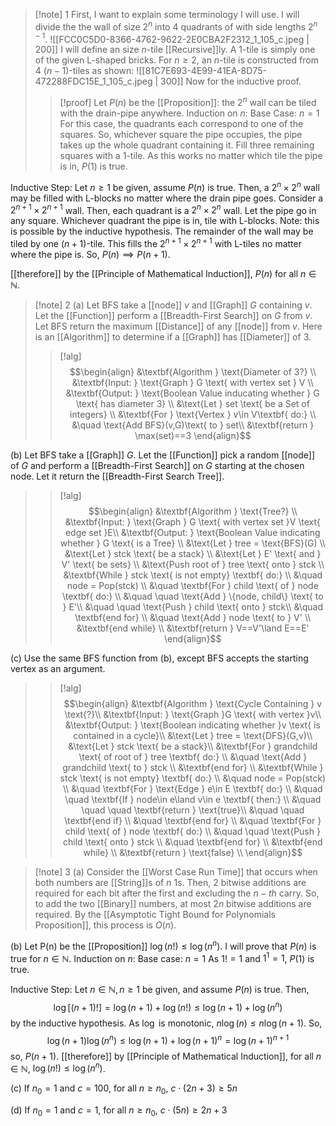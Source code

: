 
>[!note] 1
First, I want to explain some terminology I will use. I will divide the the wall of size $2^{n}$ into $4$ quadrants of with side lengths $2^{n-1}$.
![[FCC0C5D0-8366-4762-9622-2E0CBA2F2312_1_105_c.jpeg | 200]]
I will define an size $n$-tile [[Recursive]]ly. A $1$-tile is simply one of the given L-shaped bricks. For $n≥2$, an $n$-tile is constructed from $4$ $(n-1)$-tiles as shown:
![[81C7E693-4E99-41EA-8D75-472288FDC15E_1_105_c.jpeg | 300]]
Now for the inductive proof.
>
>>[!proof]
Let $P(n)$ be the [[Proposition]]: the $2^{n}$ wall can be tiled with the drain-pipe anywhere.
>>Induction on $n$:
Base Case: $n=1$
For this case, the quadrants each correspond to one of the squares. So, whichever square the pipe occupies, the pipe takes up the whole quadrant containing it. Fill three remaining squares with a $1$-tile. As this works no matter which tile the pipe is in, $P(1)$ is true.
>>
Inductive Step: Let $n≥1$ be given, assume $P(n)$ is true.
Then, a $2^{n}\times 2^{n}$ wall may be filled with L-blocks no matter where the drain pipe goes. Consider a $2^{n+1}\times2^{n+1}$ wall. Then, each quadrant is a $2^{n}\times2^{n}$ wall. Let the pipe go in any square. Whichever quadrant the pipe is in, tile with L-blocks. Note: this is possible by the inductive hypothesis. The remainder of the wall may be tiled by one $(n+1)$-tile. This fills the $2^{n+1}\times2^{n+1}$ with L-tiles no matter where the pipe is. So, $P(n)\implies P(n+1)$.
>>
[[therefore]] by the [[Principle of Mathematical Induction]], $P(n)$ for all $n\in \mathbb{N}$.

>[!note] 2
(a) Let $\text{BFS}$ take a [[node]] $v$ and [[Graph]] $G$ containing $v$. Let the [[Function]] perform a [[Breadth-First Search]] on $G$ from $v$. Let $\text{BFS}$ return the maximum [[Distance]] of any [[node]] from $v$. Here is an [[Algorithm]] to determine if a [[Graph]] has [[Diameter]] of 3.
>>[!alg]
>>$$\begin{align}
&\textbf{Algorithm } \text{Diameter of 3?} \\
&\textbf{Input: } \text{Graph } G \text{ with vertex set } V \\
&\textbf{Output: } \text{Boolean Value inducating whether } G \text{ has diameter 3} \\
&\text{Let } set \text{ be a Set of integers}  \\
&\textbf{For } \text{Vertex } v\in V\textbf{ do:} \\
&\quad \text{Add BFS}(v,G)\text{ to } set\\
&\textbf{return } \max(set)==3
\end{align}$$
>
(b) Let $\text{BFS}$ take a [[Graph]] $G$. Let the [[Function]] pick a random [[node]] of $G$ and perform a [[Breadth-First Search]] on $G$ starting at the chosen node. Let it return the [[Breadth-First Search Tree]].
>>[!alg]
>>$$\begin{align}
&\textbf{Algorithm } \text{Tree?} \\
&\textbf{Input: } \text{Graph } G \text{ with vertex set }V \text{ edge set }E\\
&\textbf{Output: } \text{Boolean Value indicating whether } G \text{ is a Tree} \\
&\text{Let } tree = \text{BFS}(G) \\
&\text{Let } stck \text{ be a stack} \\
&\text{Let } E' \text{ and } V' \text{ be sets} \\
&\text{Push root of } tree \text{ onto } stck \\ 
&\textbf{While } stck \text{ is not empty} \textbf{ do:} \\
&\quad node = Pop(stck) \\
&\quad \textbf{For } child \text{ of } node \textbf{ do:} \\
&\quad \quad \text{Add } \{node, child\} \text{ to } E'\\
&\quad \quad \text{Push } child \text{ onto } stck\\
&\quad \textbf{end for} \\
&\quad \text{Add } node \text{ to } V' \\
&\textbf{end while} \\
&\textbf{return } V==V'\land E==E'
\end{align}$$
>
(c) Use the same $\text{BFS}$ function from (b), except $\text{BFS}$ accepts the starting vertex as an argument.
>>[!alg]
>>$$\begin{align}
&\textbf{Algorithm } \text{Cycle Containing } v \text{?}\\
&\textbf{Input: } \text{Graph }G \text{ with vertex }v\\
&\textbf{Output: } \text{Boolean indicating whether }v \text{ is contained in a cycle}\\
&\text{Let } tree = \text{DFS}(G,v)\\
&\text{Let } stck \text{ be a stack}\\
&\textbf{For } grandchild \text{ of root of } tree \textbf{ do:} \\
&\quad \text{Add } grandchild \text{ to } stck \\
&\textbf{end for} \\
&\textbf{While } stck \text{ is not empty} \textbf{ do:} \\
&\quad node = Pop(stck) \\
&\quad \textbf{For } \text{Edge } e\in E \textbf{ do:} \\
&\quad \quad \textbf{If } node\in e\land v\in e \textbf{ then:} \\
&\quad \quad \quad \textbf{return } \text{true}\\
&\quad \quad \textbf{end if} \\
&\quad \textbf{end for} \\
&\quad \textbf{For } child \text{ of } node \textbf{ do:} \\
&\quad \quad \text{Push } child \text{ onto } stck \\
&\quad \textbf{end for} \\
&\textbf{end while} \\
&\textbf{return } \text{false} \\
\end{align}$$

>[!note] 3
(a) Consider the [[Worst Case Run Time]] that occurs when both numbers are [[String]]s of $n$ $1$s. Then, $2$ bitwise additions are required for each bit after the first and excluding the $n-th$ carry. So, to add the two [[Binary]] numbers, at most $2n$ bitwise additions are required. By the [[Asymptotic Tight Bound for Polynomials Proposition]], this process is $O(n)$.
>
(b) Let P(n) be the [[Proposition]] $\log(n!)≤\log(n^{n})$. I will prove that $P(n)$ is true for $n\in \mathbb{N}$.
Induction on $n$:
Base case: $n=1$
As $1!=1$ and $1^{1}=1$, $P(1)$ is true.
>
Inductive Step: Let $n\in \mathbb{N}, n≥1$ be given, and assume $P(n)$ is true.
Then, $$\log[(n+1)!]=\log(n+1)+ \log(n!)≤\log(n+1)+ \log(n^{n})$$by the inductive hypothesis. As $\log$ is monotonic, $n\log(n)\le n\log(n+1)$. So,  $$\log(n+1)\log(n^{n})≤\log(n+1)+\log(n+1)^{n}=\log(n+1)^{n+1}$$so, $P(n+1)$.
[[therefore]] by [[Principle of Mathematical Induction]], for all $n\in \mathbb{N}$, $\log(n!)≤\log(n^{n})$.
>
(c) If $n_{0}=1$ and $c=100$, for all $n≥n_{0}$, $c\cdot (2n+3)≥5n$
>
(d) If $n_{0}=1$ and $c=1$, for all $n≥n_{0}$, $c\cdot(5n)≥2n+3$

